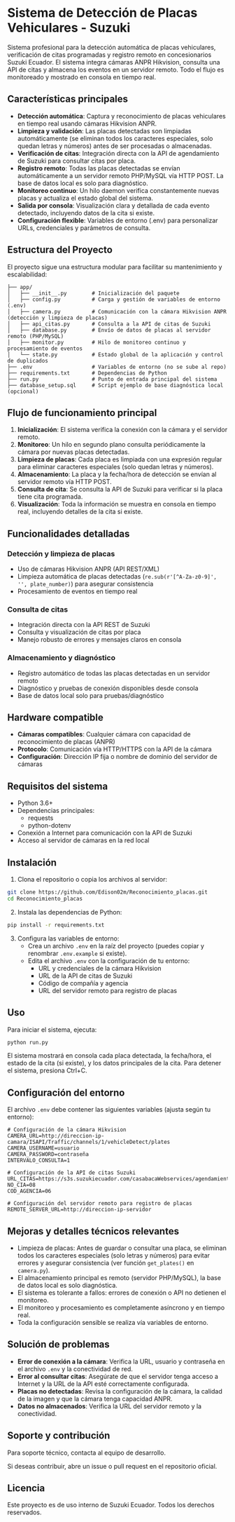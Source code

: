 # Sistema de Detección de Placas Vehiculares - Suzuki

Sistema profesional para la detección automática de placas vehiculares, verificación de citas programadas y registro remoto en concesionarios Suzuki Ecuador. El sistema integra cámaras ANPR Hikvision, consulta una API de citas y almacena los eventos en un servidor remoto. Todo el flujo es monitoreado y mostrado en consola en tiempo real.

## Características principales

- **Detección automática**: Captura y reconocimiento de placas vehiculares en tiempo real usando cámaras Hikvision ANPR.
- **Limpieza y validación**: Las placas detectadas son limpiadas automáticamente (se eliminan todos los caracteres especiales, solo quedan letras y números) antes de ser procesadas o almacenadas.
- **Verificación de citas**: Integración directa con la API de agendamiento de Suzuki para consultar citas por placa.
- **Registro remoto**: Todas las placas detectadas se envían automáticamente a un servidor remoto PHP/MySQL vía HTTP POST. La base de datos local es solo para diagnóstico.
- **Monitoreo continuo**: Un hilo daemon verifica constantemente nuevas placas y actualiza el estado global del sistema.
- **Salida por consola**: Visualización clara y detallada de cada evento detectado, incluyendo datos de la cita si existe.
- **Configuración flexible**: Variables de entorno (.env) para personalizar URLs, credenciales y parámetros de consulta.

## Estructura del Proyecto

El proyecto sigue una estructura modular para facilitar su mantenimiento y escalabilidad:

```
├── app/
│   ├── __init__.py        # Inicialización del paquete
│   ├── config.py          # Carga y gestión de variables de entorno (.env)
│   ├── camera.py          # Comunicación con la cámara Hikvision ANPR (detección y limpieza de placas)
│   ├── api_citas.py       # Consulta a la API de citas de Suzuki
│   ├── database.py        # Envío de datos de placas al servidor remoto (PHP/MySQL)
│   ├── monitor.py         # Hilo de monitoreo continuo y procesamiento de eventos
│   └── state.py           # Estado global de la aplicación y control de duplicados
├── .env                   # Variables de entorno (no se sube al repo)
├── requirements.txt       # Dependencias de Python
├── run.py                 # Punto de entrada principal del sistema
├── database_setup.sql     # Script ejemplo de base diagnóstica local (opcional)
```

## Flujo de funcionamiento principal

1. **Inicialización**: El sistema verifica la conexión con la cámara y el servidor remoto.
2. **Monitoreo**: Un hilo en segundo plano consulta periódicamente la cámara por nuevas placas detectadas.
3. **Limpieza de placas**: Cada placa es limpiada con una expresión regular para eliminar caracteres especiales (solo quedan letras y números).
4. **Almacenamiento**: La placa y la fecha/hora de detección se envían al servidor remoto vía HTTP POST.
5. **Consulta de cita**: Se consulta la API de Suzuki para verificar si la placa tiene cita programada.
6. **Visualización**: Toda la información se muestra en consola en tiempo real, incluyendo detalles de la cita si existe.

## Funcionalidades detalladas

### Detección y limpieza de placas
- Uso de cámaras Hikvision ANPR (API REST/XML)
- Limpieza automática de placas detectadas (`re.sub(r'[^A-Za-z0-9]', '', plate_number)`) para asegurar consistencia
- Procesamiento de eventos en tiempo real

### Consulta de citas
- Integración directa con la API REST de Suzuki
- Consulta y visualización de citas por placa
- Manejo robusto de errores y mensajes claros en consola

### Almacenamiento y diagnóstico
- Registro automático de todas las placas detectadas en un servidor remoto
- Diagnóstico y pruebas de conexión disponibles desde consola
- Base de datos local solo para pruebas/diagnóstico

## Hardware compatible

- **Cámaras compatibles**: Cualquier cámara con capacidad de reconocimiento de placas (ANPR)
- **Protocolo**: Comunicación vía HTTP/HTTPS con la API de la cámara
- **Configuración**: Dirección IP fija o nombre de dominio del servidor de cámaras

## Requisitos del sistema

- Python 3.6+
- Dependencias principales:
  - requests
  - python-dotenv
- Conexión a Internet para comunicación con la API de Suzuki
- Acceso al servidor de cámaras en la red local

## Instalación

1. Clona el repositorio o copia los archivos al servidor:

```bash
git clone https://github.com/Edison02m/Reconocimiento_placas.git
cd Reconocimiento_placas
```

2. Instala las dependencias de Python:

```bash
pip install -r requirements.txt
```

3. Configura las variables de entorno:
   - Crea un archivo `.env` en la raíz del proyecto (puedes copiar y renombrar `.env.example` si existe).
   - Edita el archivo `.env` con la configuración de tu entorno:
     - URL y credenciales de la cámara Hikvision
     - URL de la API de citas de Suzuki
     - Código de compañía y agencia
     - URL del servidor remoto para registro de placas

## Uso

Para iniciar el sistema, ejecuta:

```bash
python run.py
```

El sistema mostrará en consola cada placa detectada, la fecha/hora, el estado de la cita (si existe), y los datos principales de la cita. Para detener el sistema, presiona Ctrl+C.

## Configuración del entorno

El archivo `.env` debe contener las siguientes variables (ajusta según tu entorno):

```
# Configuración de la cámara Hikvision
CAMERA_URL=http://direccion-ip-camara/ISAPI/Traffic/channels/1/vehicleDetect/plates
CAMERA_USERNAME=usuario
CAMERA_PASSWORD=contraseña
INTERVALO_CONSULTA=1

# Configuración de la API de citas Suzuki
URL_CITAS=https://s3s.suzukiecuador.com/casabacaWebservices/agendamientoCitas/consultaPorPlaca
NO_CIA=08
COD_AGENCIA=06

# Configuración del servidor remoto para registro de placas
REMOTE_SERVER_URL=http://direccion-ip-servidor
```

## Mejoras y detalles técnicos relevantes

- Limpieza de placas: Antes de guardar o consultar una placa, se eliminan todos los caracteres especiales (solo letras y números) para evitar errores y asegurar consistencia (ver función `get_plates()` en `camera.py`).
- El almacenamiento principal es remoto (servidor PHP/MySQL), la base de datos local es solo diagnóstica.
- El sistema es tolerante a fallos: errores de conexión o API no detienen el monitoreo.
- El monitoreo y procesamiento es completamente asíncrono y en tiempo real.
- Toda la configuración sensible se realiza vía variables de entorno.

## Solución de problemas

- **Error de conexión a la cámara**: Verifica la URL, usuario y contraseña en el archivo `.env` y la conectividad de red.
- **Error al consultar citas**: Asegúrate de que el servidor tenga acceso a Internet y la URL de la API esté correctamente configurada.
- **Placas no detectadas**: Revisa la configuración de la cámara, la calidad de la imagen y que la cámara tenga capacidad ANPR.
- **Datos no almacenados**: Verifica la URL del servidor remoto y la conectividad.

## Soporte y contribución

Para soporte técnico, contacta al equipo de desarrollo.

Si deseas contribuir, abre un issue o pull request en el repositorio oficial.

## Licencia

Este proyecto es de uso interno de Suzuki Ecuador. Todos los derechos reservados.